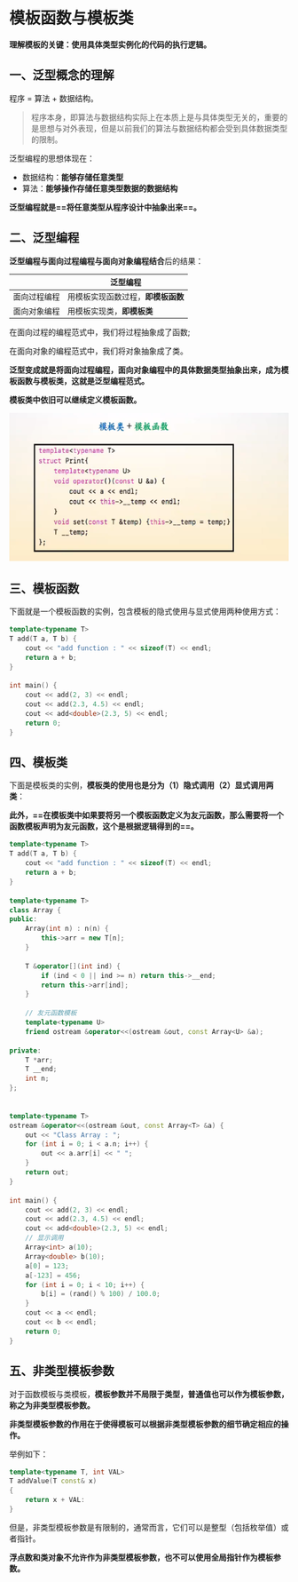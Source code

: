 # 模板函数与模板类

**理解模板的关键：使用具体类型实例化的代码的执行逻辑。**



## 一、泛型概念的理解

程序 = 算法 + 数据结构。

> 程序本身，即算法与数据结构实际上在本质上是与具体类型无关的，重要的是思想与对外表现，但是以前我们的算法与数据结构都会受到具体数据类型的限制。

泛型编程的思想体现在：

+ 数据结构：**能够存储任意类型**
+ 算法：**能够操作存储任意类型数据的数据结构**

**泛型编程就是==将任意类型从程序设计中抽象出来==。**



## 二、泛型编程

**泛型编程与面向过程编程与面向对象编程结合**后的结果：

|              | 泛型编程                           |
| ------------ | ---------------------------------- |
| 面向过程编程 | 用模板实现函数过程，**即模板函数** |
| 面向对象编程 | 用模板实现类，**即模板类**         |

在面向过程的编程范式中，我们将过程抽象成了函数;

在面向对象的编程范式中，我们将对象抽象成了类。

**泛型变成就是将面向过程编程，面向对象编程中的具体数据类型抽象出来，成为模板函数与模板类，这就是泛型编程范式。**

**模板类中依旧可以继续定义模板函数。**

![](./template_class_function.png)



## 三、模板函数

下面就是一个模板函数的实例，包含模板的隐式使用与显式使用两种使用方式：

```c++
template<typename T>
T add(T a, T b) {
    cout << "add function : " << sizeof(T) << endl; 
    return a + b;
}

int main() {
    cout << add(2, 3) << endl;
    cout << add(2.3, 4.5) << endl;
    cout << add<double>(2.3, 5) << endl;
    return 0;
}
```



## 四、模板类

下面是模板类的实例，**模板类的使用也是分为（1）隐式调用（2）显式调用两类**：

**此外，==在模板类中如果要将另一个模板函数定义为友元函数，那么需要将一个函数模板声明为友元函数，这个是根据逻辑得到的==。**

```c++
template<typename T>
T add(T a, T b) {
    cout << "add function : " << sizeof(T) << endl; 
    return a + b;
}

template<typename T>
class Array {
public:
    Array(int n) : n(n) {
        this->arr = new T[n];
    }

    T &operator[](int ind) {
        if (ind < 0 || ind >= n) return this->__end;
        return this->arr[ind];
    }

    // 友元函数模板
    template<typename U>
    friend ostream &operator<<(ostream &out, const Array<U> &a);

private:
    T *arr;
    T __end;
    int n;
};


template<typename T>
ostream &operator<<(ostream &out, const Array<T> &a) {
    out << "Class Array : ";
    for (int i = 0; i < a.n; i++) {
        out << a.arr[i] << " ";
    }
    return out;
}

int main() {
    cout << add(2, 3) << endl;
    cout << add(2.3, 4.5) << endl;
    cout << add<double>(2.3, 5) << endl;
    // 显示调用
    Array<int> a(10);
    Array<double> b(10);
    a[0] = 123;
    a[-123] = 456;
    for (int i = 0; i < 10; i++) {
        b[i] = (rand() % 100) / 100.0;
    }
    cout << a << endl;
    cout << b << endl;
    return 0;
}
```



## 五、非类型模板参数

对于函数模板与类模板，**模板参数并不局限于类型，普通值也可以作为模板参数，称之为非类型模板参数。**

**非类型模板参数的作用在于使得模板可以根据非类型模板参数的细节确定相应的操作。**

举例如下：

```c++
template<typename T, int VAL>
T addValue(T const& x)
{
    return x + VAL:
}
```

但是，非类型模板参数是有限制的，通常而言，它们可以是整型（包括枚举值）或者指针。

**浮点数和类对象不允许作为非类型模板参数，也不可以使用全局指针作为模板参数。**